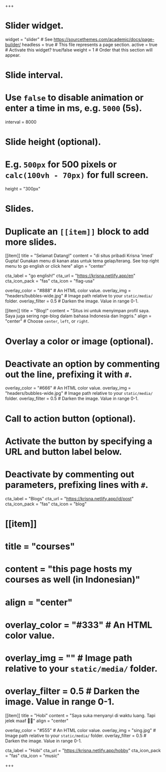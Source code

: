 +++
# Slider widget.
widget = "slider"  # See https://sourcethemes.com/academic/docs/page-builder/
headless = true  # This file represents a page section.
active = true  # Activate this widget? true/false
weight = 1  # Order that this section will appear.

# Slide interval.
# Use `false` to disable animation or enter a time in ms, e.g. `5000` (5s).
interval = 8000

# Slide height (optional).
# E.g. `500px` for 500 pixels or `calc(100vh - 70px)` for full screen.
height = "300px"

# Slides.
# Duplicate an `[[item]]` block to add more slides.
[[item]]
  title = "Selamat Datang!"
  content = "di situs pribadi Krisna 'imed' Gupta! Gunakan menu di kanan atas untuk tema gelap/terang. See top right menu to go english or click here"
  align = "center"

  cta_label = "go english!"
  cta_url = "https://krisna.netlify.app/en"
  cta_icon_pack = "fas"
  cta_icon = "flag-usa"

  overlay_color = "#888"  # An HTML color value.
  overlay_img = "headers/bubbles-wide.jpg"  # Image path relative to your `static/media/` folder.
  overlay_filter = 0.5  # Darken the image. Value in range 0-1.

[[item]]
  title = "Blog!"
  content = "Situs ini untuk menyimpan profil saya. Saya juga sering nge-blog dalam bahasa Indonesia dan Inggris."
  align = "center"  # Choose `center`, `left`, or `right`.

  # Overlay a color or image (optional).
  #   Deactivate an option by commenting out the line, prefixing it with `#`.
  overlay_color = "#666"  # An HTML color value.
  overlay_img = "headers/bubbles-wide.jpg"  # Image path relative to your `static/media/` folder.
  overlay_filter = 0.5  # Darken the image. Value in range 0-1.

  # Call to action button (optional).
  #   Activate the button by specifying a URL and button label below.
  #   Deactivate by commenting out parameters, prefixing lines with `#`.
  cta_label = "Blogs"
  cta_url = "https://krisna.netlify.app/id/post"
  cta_icon_pack = "fas"
  cta_icon = "blog"

# [[item]]
#   title = "courses"
#   content = "this page hosts my courses as well (in Indonesian)"
#   align = "center"

#   overlay_color = "#333"  # An HTML color value.
#   overlay_img = ""  # Image path relative to your `static/media/` folder.
#   overlay_filter = 0.5  # Darken the image. Value in range 0-1.

[[item]]
  title = "Hobi"
  content = "Saya suka menyanyi di waktu luang. Tapi jelek maaf 🤣🤣"
  align = "center"

  overlay_color = "#555"  # An HTML color value.
  overlay_img = "sing.jpg"  # Image path relative to your `static/media/` folder.
  overlay_filter = 0.5  # Darken the image. Value in range 0-1.

  cta_label = "Hobi"
  cta_url = "https://krisna.netlify.app/hobby"
  cta_icon_pack = "fas"
  cta_icon = "music"



+++
